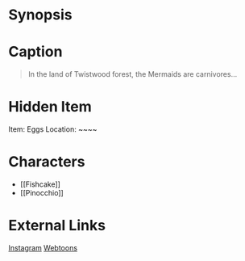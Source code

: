 # Synopsis


# Caption
> In the land of Twistwood forest, the Mermaids are carnivores...

# Hidden Item
Item: Eggs
Location: ~~~~

# Characters
* [[Fishcake]]
* [[Pinocchio]]

# External Links
[Instagram](https://www.instagram.com/p/CFshILWDBfI/)
[Webtoons](https://www.webtoons.com/en/challenge/twistwood-tales/56-pinocchio-and-the-mermaid-/viewer?title_no=344740&episode_no=61)